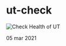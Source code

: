 # ut-check

![Check Health of UT](https://github.com/cleotjip/ut-check/workflows/Check%20Health%20of%20UT/badge.svg)

05 mar 2021
